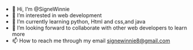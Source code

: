 - 👋 Hi, I’m @SigneWinnie
- 👀 I’m interested in web development
- 🌱 I’m currently learning python, Html and css,and java
- 💞️ I’m looking forward to collaborate with other web developers to learn more
- 📫 How to reach me through my email signewinnie8@gmail.com

<!---
SigneWinnie/SigneWinnie is a ✨ special ✨ repository because its `README.md` (this file) appears on your GitHub profile.
You can click the Preview link to take a look at your changes.
--->
